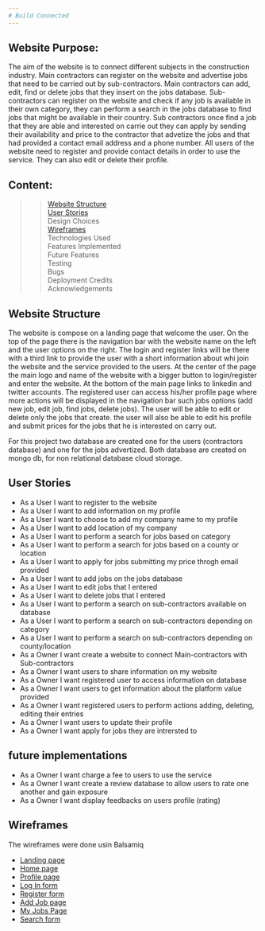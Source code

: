 ```yaml
---
# Build Connected
---
```

## Website Purpose:
The aim of the website is to connect different subjects in the construction industry. Main contractors can register on the website and advertise jobs that need to be carried out by sub-contractors. Main contractors can add, edit, find or delete jobs that they insert on the jobs database.
Sub-contractors can register on the website and check if any job is available in their own category, they can perform a search in the jobs database to find jobs that might be available in their country. Sub contractors once find a job that they are able and interested on carrie out they can apply by sending their availability and price to the contractor that advetize the jobs and that had provided a contact email address and a phone number.
All users of the website need to register and provide contact details in order to use the service. They can also edit or delete their profile.


## Content:
>> [Website Structure](#website-structure)  
>> [User Stories](#user-stories)  
>> Design Choices  
>> [Wireframes](#wireframes)   
>> Technologies Used  
>> Features Implemented  
>> Future Features  
>> Testing  
>> Bugs  
>> Deployment 
>> Credits  
>> Acknowledgements

## Website Structure

The website is compose on a landing page that welcome the user. On the top of the page there is the navigation bar with the website name on the left and the user options on the right. The login and register links will be there with a third link to provide the user with a short information about whi join the website and the service provided to the users. At the center of the page the main logo and name of the website with a bigger button to login/register and enter the website.
At the bottom of the main page links to linkedin and twitter accounts.
The registered user can access his/her profile page where more actions will be displayed in the navigation bar such jobs options (add new job, edit job, find jobs, delete jobs). The user will be able to edit or delete only the jobs that create. the user will also be able to edit his profile and submit prices for the jobs that he is interested on carry out.

For this project two database are created one for the users (contractors database) and one for the jobs advertized. Both database are created on mongo db, for non relational database cloud storage.

## User Stories

* As a User I want to register to the website  
* As a User I want to add information on my profile  
* As a User I want to choose to add my company name to my profile  
* As a User I want to add location of my company
* As a User I want to perform a search for jobs based on category  
* As a User I want to perform a search for jobs based on a county or location  
* As a User I want to apply for jobs submitting my price throgh email provided 
* As a User I want to add jobs on the jobs database
* As a User I want to edit jobs that I entered
* As a User I want to delete jobs that I entered  
* As a User I want to perform a search on sub-contractors available on database 
* As a User I want to perform a search on sub-contractors depending on category
* As a User I want to perform a search on sub-contractors depending on county/location
* As a Owner I want create a website to connect Main-contractors with Sub-contractors
* As a Owner I want users to share information on my website 
* As a Owner I want registered user to access information on database  
* As a Owner I want users to get information about the platform value provided  
* As a Owner I want registered users to perform actions adding, deleting, editing their entries
* As a Owner I want users to update their profile
* As a Owner I want apply for jobs they are intrersted to


## future implementations
* As a Owner I want charge a fee to users to use the service
* As a Owner I want create a review database to allow users to rate one another and gain exposure
* As a Owner I want display feedbacks on users profile (rating)   


## Wireframes
The wireframes were done usin Balsamiq

- [Landing page](./lib/static/docs/wireframes/landing-page.png)
- [Home page](./lib/static/docs/wireframes/homepage.png)
- [Profile page](./lib/static/docs/wireframes/profile-page.png)
- [Log In form](./lib/static/docs/wireframes/log-in-form.png)  
- [Register form](./lib/static/docs/wireframes/register-form.png)  
- [Add Job page](./lib/static/docs/wireframes/add-job-page.png)  
- [My Jobs Page](./lib/static/docs/wireframes/my-jobs-page.png)
- [Search form](./lib/static/docs/wireframes/perform-search.png)



